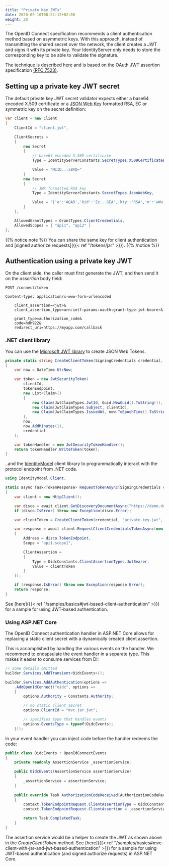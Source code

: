 ```yaml
---
title: "Private Key JWTs"
date: 2020-09-10T08:22:12+02:00
weight: 20
---
```


The OpenID Connect specification recommends a client authentication method based on asymmetric keys. With this approach, instead of transmitting the shared secret over the network, the client creates a JWT and signs it with its private key. Your IdentityServer only needs to store the corresponding key to be able to validate the signature.

The technique is described [here](https://openid.net/specs/openid-connect-core-1_0.html#ClientAuthentication) and is based on the OAuth JWT assertion specification [(RFC 7523)](https://tools.ietf.org/html/rfc7523).

## Setting up a private key JWT secret
The default private key JWT secret validator expects either a base64 encoded X.509 certificate or a [JSON Web Key](https://tools.ietf.org/html/rfc7517) formatted RSA, EC or symmetric key on the secret definition:

```cs
var client = new Client
{
    ClientId = "client.jwt",

    ClientSecrets =
    {
        new Secret
        {
            // base64 encoded X.509 certificate
            Type = IdentityServerConstants.SecretTypes.X509CertificateBase64,

            Value = "MIID...xBXQ="
        }
        new Secret
        {
            // JWK formatted RSA key
            Type = IdentityServerConstants.SecretTypes.JsonWebKey,

            Value = "{'e':'AQAB','kid':'Zz...GEA','kty':'RSA','n':'wWw...etgKw'}"
        }
    },

    AllowedGrantTypes = GrantTypes.ClientCredentials,
    AllowedScopes = { "api1", "api2" }
};
```

{{% notice note %}}
You can share the same key for client authentication and [signed authorize requests]({{< ref "/tokens/jar" >}}).
{{% /notice %}}

## Authentication using a private key JWT
On the client side, the caller must first generate the JWT, and then send it on the *assertion* body field:

```
POST /connect/token

Content-type: application/x-www-form-urlencoded

    client_assertion=<jwt>&
    client_assertion_type=urn:ietf:params:oauth:grant-type:jwt-bearer&

    grant_type=authorization_code&
    code=hdh922&
    redirect_uri=https://myapp.com/callback
```

### .NET client library
You can use the [Microsoft JWT library](https://www.nuget.org/packages/System.IdentityModel.Tokens.Jwt/) to create JSON Web Tokens.

```cs
private static string CreateClientToken(SigningCredentials credential, string clientId, string tokenEndpoint)
{
    var now = DateTime.UtcNow;

    var token = new JwtSecurityToken(
        clientId,
        tokenEndpoint,
        new List<Claim>()
        {
            new Claim(JwtClaimTypes.JwtId, Guid.NewGuid().ToString()),
            new Claim(JwtClaimTypes.Subject, clientId),
            new Claim(JwtClaimTypes.IssuedAt, now.ToEpochTime().ToString(), ClaimValueTypes.Integer64)
        },
        now,
        now.AddMinutes(1),
        credential
    );

    var tokenHandler = new JwtSecurityTokenHandler();
    return tokenHandler.WriteToken(token);
}
```

..and the [IdentityModel](https://identitymodel.readthedocs.io) client library to programmatically interact with the protocol endpoint from .NET code. 

```cs
using IdentityModel.Client;

static async Task<TokenResponse> RequestTokenAsync(SigningCredentials credential)
{
    var client = new HttpClient();

    var disco = await client.GetDiscoveryDocumentAsync("https://demo.duendesoftware.com");
    if (disco.IsError) throw new Exception(disco.Error);

    var clientToken = CreateClientToken(credential, "private.key.jwt", disco.TokenEndpoint);

    var response = await client.RequestClientCredentialsTokenAsync(new ClientCredentialsTokenRequest
    {
        Address = disco.TokenEndpoint,
        Scope = "api1.scope1",

        ClientAssertion =
        {
            Type = OidcConstants.ClientAssertionTypes.JwtBearer,
            Value = clientToken
        }
    });

    if (response.IsError) throw new Exception(response.Error);
    return response;
}
```

See [here]({{< ref "/samples/basics#jwt-based-client-authentication" >}}) for a sample for using JWT-based authentication.

### Using ASP.NET Core
The OpenID Connect authentication handler in ASP.NET Core allows for replacing a static client secret with a dynamically created client assertion.

This is accomplished by handling the various events on the handler. We recommend to encapsulate the event handler in a separate type. This makes it easier to consume services from DI:

```cs
// some details omitted
builder.Services.AddTransient<OidcEvents>();

builder.Services.AddAuthentication(options =>
    .AddOpenIdConnect("oidc", options =>
    {
        options.Authority = Constants.Authority;

        // no static client secret        
        options.ClientId = "mvc.jar.jwt";

        // specifies type that handles events
        options.EventsType = typeof(OidcEvents);        
    }));
```

In your event handler you can inject code before the handler redeems the code:

```cs
public class OidcEvents : OpenIdConnectEvents
{
    private readonly AssertionService _assertionService;

    public OidcEvents(AssertionService assertionService)
    {
        _assertionService = assertionService;
    }
    
    public override Task AuthorizationCodeReceived(AuthorizationCodeReceivedContext context)
    {
        context.TokenEndpointRequest.ClientAssertionType = OidcConstants.ClientAssertionTypes.JwtBearer;
        context.TokenEndpointRequest.ClientAssertion = _assertionService.CreateClientToken();

        return Task.CompletedTask;
    }
}
```

The assertion service would be a helper to create the JWT as shown above in the *CreateClientToken* method.
See [here]({{< ref "/samples/basics#mvc-client-with-jar-and-jwt-based-authentication" >}}) for a sample for using JWT-based authentication (and signed authorize requests) in ASP.NET Core.
